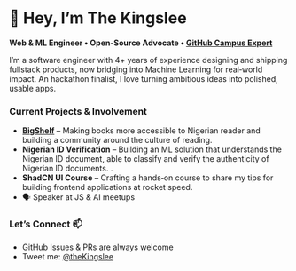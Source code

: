 # 👋 Hey, I’m The Kingslee

**Web & ML Engineer • Open‑Source Advocate • [GitHub Campus Expert](https://githubcampus.expert/thekingslee/)**


I’m a software engineer with 4+ years of experience designing and shipping fullstack products, now bridging into Machine Learning for real‑world impact. An hackathon finalist, I love turning ambitious ideas into polished, usable apps.





### Current Projects & Involvement

- **[BigShelf](https://mybigshelf.com/)** – Making books more accessible to Nigerian reader and building a community around the culture of reading.
- **Nigerian ID Verification** – Building an ML solution that understands the Nigerian ID document, able to classify and verify the authenticity of Nigerian ID documents. .
- **ShadCN UI Course** –   Crafting a hands‑on course to share my tips for building frontend applications at rocket speed. 
- 🗣️ Speaker at JS & AI meetups




### Let’s Connect 📫 

- GitHub Issues & PRs are always welcome  
- Tweet me: [@theKingslee](https://twitter.com/thekingslee)   

